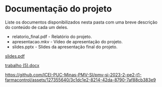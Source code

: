 # Documentação do projeto

Liste os documentos disponibilizados nesta pasta com uma breve descrição do conteúdo de cada um deles.

* relatorio_final.pdf - Relatório do projeto.
* apresentacao.mkv - Vídeo de apresentação do projeto.
* slides.pptx - Slides da apresentação final do projeto.


[slides.pdf](https://github.com/ICEI-PUC-Minas-PMV-SI/pmv-si-2023-2-pe2-t1-farmacontrol/files/13629693/slides.pdf)

[trabalho (5).docx](https://github.com/ICEI-PUC-Minas-PMV-SI/pmv-si-2023-2-pe2-t1-farmacontrol/files/13629694/trabalho.5.docx)


https://github.com/ICEI-PUC-Minas-PMV-SI/pmv-si-2023-2-pe2-t1-farmacontrol/assets/127355640/3c1dc1e2-8214-42da-8790-7af88cb383e9

